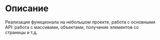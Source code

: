 # Описание
Реализация функционала на небольшом проекте, работа с основными API: 
работа с массивами, объектами, получение элементов со страницы и т.д.
